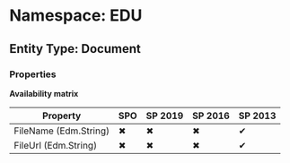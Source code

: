 # Namespace: EDU

## Entity Type: Document

### Properties

**Availability matrix**

Property | SPO | SP 2019 | SP 2016 | SP 2013
----------|-----|---------|---------|--------
FileName (Edm.String) | ✖ | ✖ | ✖ | ✔
FileUrl (Edm.String) | ✖ | ✖ | ✖ | ✔

